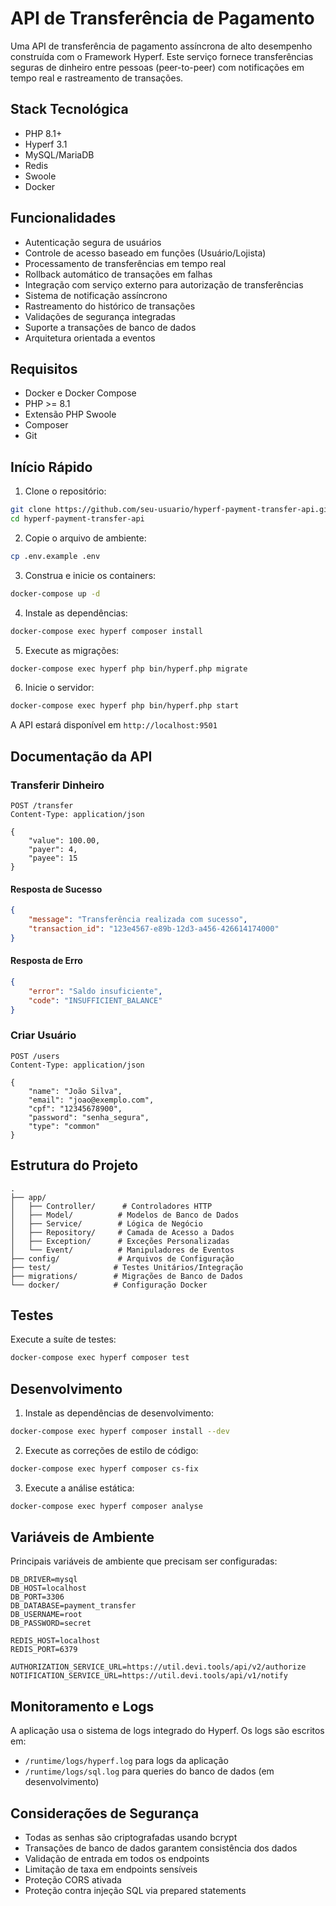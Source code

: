# API de Transferência de Pagamento

Uma API de transferência de pagamento assíncrona de alto desempenho construída com o Framework Hyperf. Este serviço fornece transferências seguras de dinheiro entre pessoas (peer-to-peer) com notificações em tempo real e rastreamento de transações.

## Stack Tecnológica

- PHP 8.1+
- Hyperf 3.1
- MySQL/MariaDB
- Redis
- Swoole
- Docker

## Funcionalidades

- Autenticação segura de usuários
- Controle de acesso baseado em funções (Usuário/Lojista)
- Processamento de transferências em tempo real
- Rollback automático de transações em falhas
- Integração com serviço externo para autorização de transferências
- Sistema de notificação assíncrono
- Rastreamento do histórico de transações
- Validações de segurança integradas
- Suporte a transações de banco de dados
- Arquitetura orientada a eventos

## Requisitos

- Docker e Docker Compose
- PHP >= 8.1
- Extensão PHP Swoole
- Composer
- Git

## Início Rápido

1. Clone o repositório:
```bash
git clone https://github.com/seu-usuario/hyperf-payment-transfer-api.git
cd hyperf-payment-transfer-api
```

2. Copie o arquivo de ambiente:
```bash
cp .env.example .env
```

3. Construa e inicie os containers:
```bash
docker-compose up -d
```

4. Instale as dependências:
```bash
docker-compose exec hyperf composer install
```

5. Execute as migrações:
```bash
docker-compose exec hyperf php bin/hyperf.php migrate
```

6. Inicie o servidor:
```bash
docker-compose exec hyperf php bin/hyperf.php start
```

A API estará disponível em `http://localhost:9501`

## Documentação da API

### Transferir Dinheiro

```http
POST /transfer
Content-Type: application/json

{
    "value": 100.00,
    "payer": 4,
    "payee": 15
}
```

#### Resposta de Sucesso
```json
{
    "message": "Transferência realizada com sucesso",
    "transaction_id": "123e4567-e89b-12d3-a456-426614174000"
}
```

#### Resposta de Erro
```json
{
    "error": "Saldo insuficiente",
    "code": "INSUFFICIENT_BALANCE"
}
```

### Criar Usuário

```http
POST /users
Content-Type: application/json

{
    "name": "João Silva",
    "email": "joao@exemplo.com",
    "cpf": "12345678900",
    "password": "senha_segura",
    "type": "common"
}
```

## Estrutura do Projeto

```
.
├── app/
│   ├── Controller/      # Controladores HTTP
│   ├── Model/          # Modelos de Banco de Dados
│   ├── Service/        # Lógica de Negócio
│   ├── Repository/     # Camada de Acesso a Dados
│   ├── Exception/      # Exceções Personalizadas
│   └── Event/          # Manipuladores de Eventos
├── config/             # Arquivos de Configuração
├── test/              # Testes Unitários/Integração
├── migrations/        # Migrações de Banco de Dados
└── docker/            # Configuração Docker
```

## Testes

Execute a suíte de testes:

```bash
docker-compose exec hyperf composer test
```

## Desenvolvimento

1. Instale as dependências de desenvolvimento:
```bash
docker-compose exec hyperf composer install --dev
```

2. Execute as correções de estilo de código:
```bash
docker-compose exec hyperf composer cs-fix
```

3. Execute a análise estática:
```bash
docker-compose exec hyperf composer analyse
```

## Variáveis de Ambiente

Principais variáveis de ambiente que precisam ser configuradas:

```env
DB_DRIVER=mysql
DB_HOST=localhost
DB_PORT=3306
DB_DATABASE=payment_transfer
DB_USERNAME=root
DB_PASSWORD=secret

REDIS_HOST=localhost
REDIS_PORT=6379

AUTHORIZATION_SERVICE_URL=https://util.devi.tools/api/v2/authorize
NOTIFICATION_SERVICE_URL=https://util.devi.tools/api/v1/notify
```

## Monitoramento e Logs

A aplicação usa o sistema de logs integrado do Hyperf. Os logs são escritos em:
- `/runtime/logs/hyperf.log` para logs da aplicação
- `/runtime/logs/sql.log` para queries do banco de dados (em desenvolvimento)

## Considerações de Segurança

- Todas as senhas são criptografadas usando bcrypt
- Transações de banco de dados garantem consistência dos dados
- Validação de entrada em todos os endpoints
- Limitação de taxa em endpoints sensíveis
- Proteção CORS ativada
- Proteção contra injeção SQL via prepared statements
